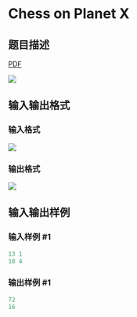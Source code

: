 # Chess on Planet X

## 题目描述

[problemUrl]: https://uva.onlinejudge.org/index.php?option=com_onlinejudge&Itemid=8&category=25&page=show_problem&problem=2280

[PDF](https://uva.onlinejudge.org/external/113/p11305.pdf)

![](https://cdn.luogu.com.cn/upload/vjudge_pic/UVA11305/e808c3efe82ca05cf9957beac36ee632ec64bb8f.png)

## 输入输出格式

### 输入格式

![](https://cdn.luogu.com.cn/upload/vjudge_pic/UVA11305/9493a3d4aa2ec1f75c3a75ef6b6c46308cd0bdb0.png)

### 输出格式

![](https://cdn.luogu.com.cn/upload/vjudge_pic/UVA11305/5ebdb90f4c76bf3f0575ca1b415abe43b5a8d1e9.png)

## 输入输出样例

### 输入样例 #1

```cpp
13 1
18 4
```


### 输出样例 #1

```cpp
72
16
```


